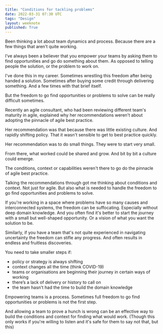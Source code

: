 ```yaml
---
title: "Conditions for tackling problems"
date: 2022-03-31 07:30 UTC
tags: "Design"
layout: weeknote
published: True
---
```


Been thinking a lot about team dynamics and process. Because there are a few things that aren't quite working.

I’ve always been a believer that you empower your teams by asking them to find opportunities and go do something about them. As opposed to telling people the solution, or the problem to work on.

I've done this in my career. Sometimes wrestling this freedom after being handed a solution. Sometimes after buying some credit through delivering something. And a few times with that brief itself.

But the freedom to go find opportunities or problems to solve can be really difficult sometimes.

Recently an agile consultant, who had been reviewing different team's maturity in agile, explained why her recommendations weren't about adopting the pinnacle of agile best practice.

Her recommendation was that because there was little existing culture. And rapidly shifting policy. That it wasn't sensible to get to best practice quickly.

Her recommendation was to do small things. They were to start very small.

From there, what worked could be shared and grow. And bit by bit a culture could emerge.

The conditions, context or capabilities weren't there to go do the pinnacle of agile best practice.

Talking the recommendations through got me thinking about conditions and context. Not just for agile. But also what is needed to handle the freedom to go find opportunities and problems to solve.

If you're working in a space where problems have so many causes and interconnected systems, the freedom can be suffocating. Especially without deep domain knowledge. And you often find it's better to start the journey with a small but well-shaped opportunity. Or a vision of what you want the solution to be.

Similarly, if you have a team that's not quite experienced in navigating uncertainty the freedom can stifle any progress. And often results in endless and fruitless discoveries.

You need to take smaller steps if:

- policy or strategy is always shifting
- context changes all the time (think COVID-19)
- teams or organisations are beginning their journey in certain ways of working
- there’s a lack of delivery or history to call on
- the team hasn't had the time to build the domain knowledge

Empowering teams is a process. Sometimes full freedom to go find opportunities or problems is not the first step.

And allowing a team to prove a hunch is wrong can be an effective way to build the conditions and context for finding what would work. (Though this only works if you're willing to listen and it's safe for them to say not that, but this)
